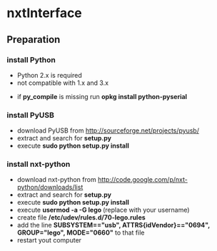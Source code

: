 # nxtInterface

## Preparation

### install Python

* Python 2.x is required
* not compatible with 1.x and 3.x
+ if __py_compile__ is missing run __opkg install python-pyserial__

### install PyUSB

* download PyUSB from http://sourceforge.net/projects/pyusb/
* extract and search for __setup.py__
* execute __sudo python setup.py install__

### install nxt-python

* download nxt-python from http://code.google.com/p/nxt-python/downloads/list
* extract and search for __setup.py__
* execute __sudo python setup.py install__
* execute __usermod -a -G lego <username>__ (replace <username> with your username)
* create file __/etc/udev/rules.d/70-lego.rules__
* add the line __SUBSYSTEM=="usb", ATTRS{idVendor}=="0694", GROUP="lego", MODE="0660"__ to that file
* restart yout computer

